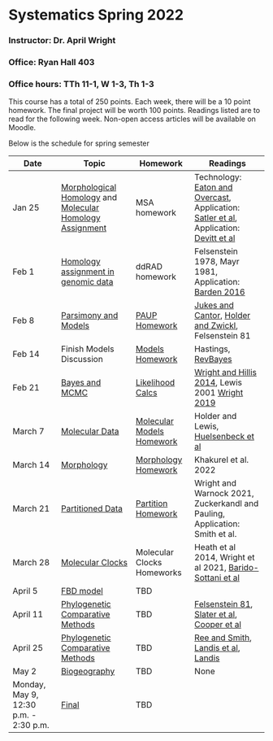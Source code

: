 # Systematics Spring 2022
### Instructor: Dr. April Wright
### Office: Ryan Hall 403
### Office hours: TTh 11-1, W 1-3, Th 1-3

This course has a total of 250 points. Each week, there will be a 10 point homework. The final project will be worth 100 points. Readings listed are to read for the following week. Non-open access articles will be available on Moodle.

Below is the schedule for spring semester

| Date | Topic | Homework | Readings |
|------|-------|----------|----------|
| Jan 25 | [Morphological Homology](https://wrightaprilm.github.io/SystematicsClass/articles/01_homology_assignment/index.html) and [Molecular Homology Assignment](https://wrightaprilm.github.io/SystematicsClass/articles/02_molecular_homology/index.html) | MSA homework  | Technology: [Eaton and Overcast](https://academic.oup.com/bioinformatics/article/36/8/2592/5697088), Application: [Satler et al](https://onlinelibrary.wiley.com/doi/full/10.1111/evo.13809?casa_token=J-N5E6NfJ6sAAAAA%3AIyaz-Aqf-ikBHG_JUM0EwpYsdUs5DWzixm9VF8IEMn8xzGDDyPJ_ha23BekjV0vSCxa8M7mNKYsCKw), Application: [Devitt et al](https://www.pnas.org/content/116/7/2624.short) |
| Feb 1 | [Homology assignment in genomic data](https://wrightaprilm.github.io/SystematicsClass/articles/03_massive_homology/index.html) | ddRAD homework | Felsenstein 1978, Mayr 1981, Application: [Barden 2016](https://www.sciencedirect.com/science/article/pii/S0960982216000415)|
| Feb 8 | [Parsimony and Models](https://wrightaprilm.github.io/SystematicsClass/articles/04_ParsimonyAndModels/index.html)| [PAUP Homework](https://wrightaprilm.github.io/SystematicsClass/articles/PaupHomework/index.html) | [Jukes and Cantor](https://books.google.com/books?hl=en&lr=&id=FDHLBAAAQBAJ&oi=fnd&pg=PA21&dq=jukes+cantor+1969&ots=bmflRKW1iC&sig=R1gFxVs1resjyTimQV8oFE4aGPA#v=onepage&q=jukes%20cantor%201969&f=false), [Holder and Zwickl](https://academic.oup.com/sysbio/article/53/6/877/1651008), Felsenstein 81 |
| Feb 14 | Finish Models Discussion | [Models Homework](https://wrightaprilm.github.io/SystematicsClass/articles/ModelsHomework/index.html) | Hastings, [RevBayes](https://academic.oup.com/sysbio/article/65/4/726/1753608?login=true) 
| Feb 21 | [Bayes and MCMC](https://wrightaprilm.github.io/SystematicsClass/articles/06_Bayes_and_MCMC/index.html) | [Likelihood Calcs](https://wrightaprilm.github.io/SystematicsClass/articles/LCalc/LikelihoodCalc.html) | [Wright and Hillis 2014](https://journals.plos.org/plosone/article?id=10.1371/journal.pone.0109210), Lewis 2001 [Wright 2019](https://academic.oup.com/isd/article/3/3/2/5519658) |   
| March 7 | [Molecular Data](https://wrightaprilm.github.io/SystematicsClass/articles/07_molecular_data/index.html) |  [Molecular Models Homework](https://wrightaprilm.github.io/SystematicsClass/articles/MolecularModelsHomework/index.html)  | Holder and Lewis, [Huelsenbeck et al](https://academic.oup.com/sysbio/article/53/1/47/2842899)  | 
| March 14 | [Morphology](https://wrightaprilm.github.io/SystematicsClass/articles/08_Discrete_Morphology/index.html) |  [Morphology Homework](https://wrightaprilm.github.io/SystematicsClass/articles/MorphologyHomework/index.html) | Khakurel et al. 2022  | 
| March 21 | [Partitioned Data](https://wrightaprilm.github.io/SystematicsClass/articles/09_Partitioned_data/index.html) | [Partition Homework](https://wrightaprilm.github.io/SystematicsClass/articles/PartitionHomework/index.html) | Wright and Warnock 2021, Zuckerkandl and Pauling, Application: Smith et al. |
| March 28 | [Molecular Clocks](https://wrightaprilm.github.io/SystematicsClass/articles/09_Molecular_Clock/index.html) | Molecular Clocks Homeworks | Heath et al 2014, Wright et al 2021, [Barido-Sottani et al](https://hal.archives-ouvertes.fr/hal-02536394/) |
| April 5 | [FBD model](https://wrightaprilm.github.io/SystematicsClass/articles/10_FBD/index.html) | TBD  |
| April 11 |  [Phylogenetic Comparative Methods](https://wrightaprilm.github.io/SystematicsClass/articles/12_Comparative_Methods/index.html) | TBD | [Felsenstein 81](https://www.journals.uchicago.edu/doi/abs/10.1086/284325), [Slater et al](https://onlinelibrary.wiley.com/doi/full/10.1111/j.1558-5646.2012.01723.x), [Cooper et al](https://academic.oup.com/biolinnean/article/118/1/64/2440254?login=true)| 
| April 25 | [Phylogenetic Comparative Methods](https://wrightaprilm.github.io/SystematicsClass/articles/12_Comparative_Methods/index.html) | TBD | [Ree and Smith](https://academic.oup.com/sysbio/article/57/1/4/1703014?login=true), [Landis et al](https://onlinelibrary.wiley.com/doi/full/10.1111/evo.13594?casa_token=h16ZKs9d9c0AAAAA%3AM5veWProl8cwBAKyLIZnm6bw-qobYTVM02ULP5n0I_pFqFvaZu8oadWmSenHMFZ9jduaGeS3xrcjJA), [Landis](https://academic.oup.com/sysbio/article/66/2/128/2669985)| 
| May 2 | [Biogeography](https://wrightaprilm.github.io/SystematicsClass/articles/13_biogeography/index.html) | TBD | None |
| Monday, May 9, 12:30 p.m. - 2:30 p.m. | [Final](https://wrightaprilm.github.io/SystematicsClass/articles/14_Final/index.html) | TBD |
